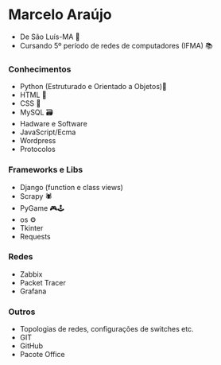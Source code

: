 # Marcelo Araújo
* De São Luís-MA 📍
* Cursando 5º período de redes de computadores (IFMA) 📚

### Conhecimentos
* Python (Estruturado e Orientado a Objetos)🐍
* HTML 📰
* CSS 🎨
* MySQL 🗃
* Hadware e Software
* JavaScript/Ecma
* Wordpress
* Protocolos

### Frameworks e Libs
* Django (function e class views)
* Scrapy 🕷
* PyGame 🎮🕹
* os ⚙
* Tkinter
* Requests

### Redes
* Zabbix
* Packet Tracer
* Grafana

### Outros
* Topologias de redes, configurações de switches etc.
* GIT
* GitHub
* Pacote Office
